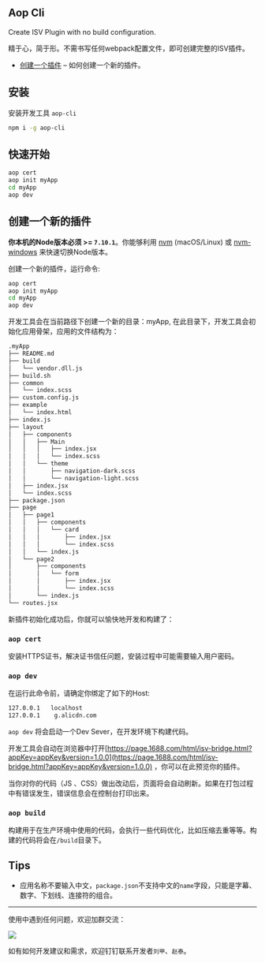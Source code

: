 ## Aop Cli

Create ISV Plugin with no build configuration.

精于心，简于形。不需书写任何webpack配置文件，即可创建完整的ISV插件。
* [创建一个插件](#creating-an-plugin) – 如何创建一个新的插件。


## 安装
安装开发工具 `aop-cli`

```sh
npm i -g aop-cli
```

## 快速开始

```sh
aop cert
aop init myApp
cd myApp
aop dev
```

## 创建一个新的插件

**你本机的Node版本必须 >= `7.10.1`**。你能够利用 [nvm](https://github.com/creationix/nvm#installation) (macOS/Linux) 或 [nvm-windows](https://github.com/coreybutler/nvm-windows#node-version-manager-nvm-for-windows) 来快速切换Node版本。

创建一个新的插件，运行命令:

```sh
aop cert
aop init myApp
cd myApp
aop dev

````

开发工具会在当前路径下创建一个新的目录：myApp, 在此目录下，开发工具会初始化应用骨架，应用的文件结构为：


```sh
.myApp
├── README.md
├── build
│   └── vendor.dll.js
├── build.sh
├── common
│   └── index.scss
├── custom.config.js
├── example
│   └── index.html
├── index.js
├── layout
│   ├── components
│   │   ├── Main
│   │   │   ├── index.jsx
│   │   │   └── index.scss
│   │   └── theme
│   │       ├── navigation-dark.scss
│   │       └── navigation-light.scss
│   ├── index.jsx
│   └── index.scss
├── package.json
├── page
│   ├── page1
│   │   ├── components
│   │   │   └── card
│   │   │       ├── index.jsx
│   │   │       └── index.scss
│   │   └── index.js
│   └── page2
│       ├── components
│       │   └── form
│       │       ├── index.jsx
│       │       └── index.scss
│       └── index.js
└── routes.jsx

```


新插件初始化成功后，你就可以愉快地开发和构建了：

### `aop cert`

安装HTTPS证书，解决证书信任问题，安装过程中可能需要输入用户密码。


### `aop dev`

在运行此命令前，请确定你绑定了如下的Host:
```sh
127.0.0.1	localhost
127.0.0.1    g.alicdn.com
```

`aop dev` 将会启动一个Dev Sever，在开发环境下构建代码。<br>

开发工具会自动在浏览器中打开[https://page.1688.com/html/isv-bridge.html?appKey=appKey&version=1.0.0](https://page.1688.com/html/isv-bridge.html?appKey=appKey&version=1.0.0) ，你可以在此预览你的插件。

当你对你的代码（JS 、CSS）做出改动后，页面将会自动刷新。如果在打包过程中有错误发生，错误信息会在控制台打印出来。


### `aop build`

构建用于在生产环境中使用的代码，会执行一些代码优化，比如压缩去重等等。构建的代码将会在`/build`目录下。


## Tips 

- 应用名称不要输入中文，`package.json`不支持中文的`name`字段，只能是字幕、数字、下划线、连接符的组合。


---

使用中遇到任何问题，欢迎加群交流：

![](https://img.alicdn.com/tfs/TB1jsGahx9YBuNjy0FfXXXIsVXa-364-480.png)

如有如何开发建议和需求，欢迎钉钉联系开发者`刘甲`、`赵泰`。